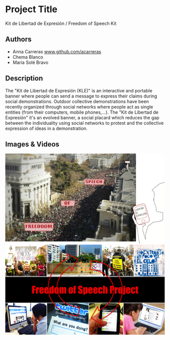 # Project Title
Kit de Libertad de Expresión / Freedom of Speech Kit

## Authors
- Anna Carreras www.github.com/acarreras
- Chema Blanco
- Maria Solé Bravo

## Description
The "Kit de Libertad de Expresión (KLE)" is  an interactive and portable banner where people can send a message to express their claims during social demonstrations.
Outdoor collective demonstrations have been recently organized through social networks where people act as single entities (from their computers, mobile phones,...). The "Kit de Libertad de Expresión" it's an evolved banner, a social placard which reduces the gap between the individuality using social networks to protest and the collective expression of ideas in a demonstration.

## Images & Videos
![KLE street](project_images/kle_visualization.jpg "KLE street")
![KLE context](project_images/kle_context.png "KLE context")
